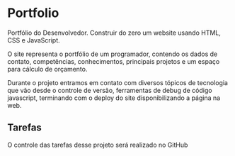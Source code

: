 # Portfolio
Portfólio do Desenvolvedor.
Construir do zero um website usando HTML, CSS e JavaScript.

O site representa o portfólio de um programador, contendo os dados de contato, competências, conhecimentos, principais projetos e um espaço para cálculo de orçamento.

Durante o projeto entramos em contato com diversos tópicos de tecnologia que vão desde o controle de versão, ferramentas de debug de código javascript, terminando com o deploy do site disponibilizando a página na web.


## Tarefas

O controle das tarefas desse projeto será realizado no GitHub
